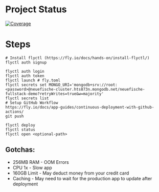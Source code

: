 # Project Status

[![Coverage](https://sonarcloud.io/api/project_badges/measure?project=bitbytejoy_neuefische-fullstack-with-ci-cd-backend&metric=coverage)](https://sonarcloud.io/summary/new_code?id=bitbytejoy_neuefische-fullstack-with-ci-cd-backend)

# Steps

    # Install flyctl (https://fly.io/docs/hands-on/install-flyctl/)
    flyctl auth signup
    
    flyctl auth login
    flyctl auth token
    flyctl launch # fly.toml
    flyctl secrets set MONGO_URI='mongodb+srv://root:<password>@neuefische-cluster.hts873n.mongodb.net/neuefische-fullstack-demo?retryWrites=true&w=majority'
    flyctl secrets list
    # Setup GitHub Workflow
    https://fly.io/docs/app-guides/continuous-deployment-with-github-actions/
    git push
    
    flyctl deploy
    flyctl status
    flyctl open <optional-path>

## Gotchas:

- 256MB RAM - OOM Errors
- CPU 1x - Slow app
- 160GB Limit - May deduct money from your credit card
- Caching - May need to wait for the production app to update after deployment